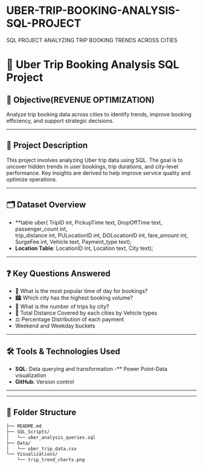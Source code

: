 # UBER-TRIP-BOOKING-ANALYSIS-SQL-PROJECT
SQL PROJECT ANALYZING TRIP BOOKING TRENDS ACROSS CITIES
# 🚖 Uber Trip Booking Analysis SQL Project

## 📌 Objective(REVENUE OPTIMIZATION)
Analyze trip booking data across cities to identify trends, improve booking efficiency, and support strategic decisions.

---

## 🧾 Project Description
This project involves analyzing Uber trip data using SQL. The goal is to uncover hidden trends in user bookings, trip durations, and city-level performance. Key insights are derived to help improve service quality and optimize operations.

---

## 🗂️ Dataset Overview
- **table uber(
 TripID int,
 PickupTime	text,
 DropOffTime	text,
 passenger_count int,	
 trip_distance	int,
 PULocationID	int,
 DOLocationID	int,
 fare_amount	int,
 SurgeFee	int,
 Vehicle	text,
 Payment_type text);
- **Location Table**: LocationID int,
 Location	text,
 City text);

---

## ❓ Key Questions Answered
- 📅 What is the most popular time of day for bookings?
- 🏙️ Which city has the highest booking volume?
- 🚦 What is the number of trips by city?
- 🔁 Total Distance Covered by each cities by Vehicle types
- ⚖️ Percentage Distribution of each payment
- Weekend and Weekday buckets

---

## 🛠️ Tools & Technologies Used
- **SQL**: Data querying and transformation
-** Power Point-Data visualization
- **GitHub**: Version control

---

---

## 📂 Folder Structure
```bash
├── README.md
├── SQL_Scripts/
│   └── uber_analysis_queries.sql
├── Data/
│   └── uber_trip_data.csv
└── Visualizations/
    └── trip_trend_charts.png

